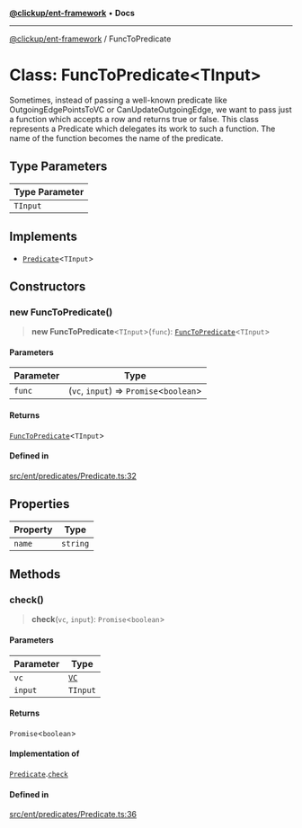[**@clickup/ent-framework**](../README.md) • **Docs**

***

[@clickup/ent-framework](../globals.md) / FuncToPredicate

# Class: FuncToPredicate\<TInput\>

Sometimes, instead of passing a well-known predicate like OutgoingEdgePointsToVC
or CanUpdateOutgoingEdge, we want to pass just a function which accepts a row
and returns true or false. This class represents a Predicate which delegates
its work to such a function. The name of the function becomes the name of the
predicate.

## Type Parameters

| Type Parameter |
| ------ |
| `TInput` |

## Implements

- [`Predicate`](../interfaces/Predicate.md)\<`TInput`\>

## Constructors

### new FuncToPredicate()

> **new FuncToPredicate**\<`TInput`\>(`func`): [`FuncToPredicate`](FuncToPredicate.md)\<`TInput`\>

#### Parameters

| Parameter | Type |
| ------ | ------ |
| `func` | (`vc`, `input`) => `Promise`\<`boolean`\> |

#### Returns

[`FuncToPredicate`](FuncToPredicate.md)\<`TInput`\>

#### Defined in

[src/ent/predicates/Predicate.ts:32](https://github.com/clickup/ent-framework/blob/master/src/ent/predicates/Predicate.ts#L32)

## Properties

| Property | Type |
| ------ | ------ |
| `name` | `string` |

## Methods

### check()

> **check**(`vc`, `input`): `Promise`\<`boolean`\>

#### Parameters

| Parameter | Type |
| ------ | ------ |
| `vc` | [`VC`](VC.md) |
| `input` | `TInput` |

#### Returns

`Promise`\<`boolean`\>

#### Implementation of

[`Predicate`](../interfaces/Predicate.md).[`check`](../interfaces/Predicate.md#check)

#### Defined in

[src/ent/predicates/Predicate.ts:36](https://github.com/clickup/ent-framework/blob/master/src/ent/predicates/Predicate.ts#L36)
